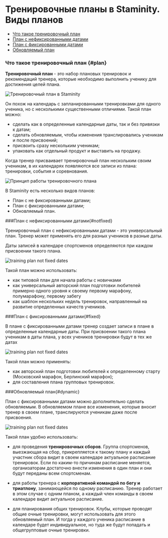# Тренировочные планы в Staminity. Виды планов


* [Что такое тренировочный план](#plan)
* [План с нефиксированными датами](#notfixed)
* [План с фиксированными датами](#fixed)
* [Обновляемый план](#dynamic)

### Что такое тренировочный план {#plan}

**Тренировочный план** - это набор плановых тренировок и рекомендаций тренера, которые необходимо выполнить ученику для достижения целей плана.

![Тренировочный план в Staminity](https://content.staminity.com/assets/images/methodology/training-plan-builder.png)

Он похож на календарь с запланированными тренировками для одного ученика, но с несколькими существенными отличиями. Такой план можно:

* сделать как в определенные календарные даты, так и без привязки к датам;
* сделать обновляемым, чтобы изменения транслировались ученикам и после присвоений;
* присвоить сразу нескольким ученикам;
* упаковать как отдельный продукт и выставить на продажу.

Когда тренер присваивает тренировочный план нескольким своим ученикам, в их календарях появляются все записи из плана: тренировки, события и соревнования. 

![Принцип работы тренировочного плана](https://content.staminity.com/assets/images/_new/methodology/training-plan-scheme.png)

В Staminity есть несколько видов планов:

* План с не фиксированными датами;
* План с фиксированными датами;
* Обновляемый план.


###План с нефиксированными датами{#notfixed}

Тренировочный план с нефиксированными датами - это универсальный план. Тренер может применять его для разных учеников в разные даты.

Даты записей в календаре спортсменов определяются при каждом присвоении такого плана.

![training plan not fixed dates](https://content.staminity.com/assets/images/_new/methodology/tp-not-fixed-dates.gif)

Такой план можно использовать:

* как типовой план для начала работы с новичками
* как универсальный авторский план подготовки любителей примерно одного уровня к своему первому марафону, полумарафону, первому забегу
* как шаблон нескольких недель тренировок, направленный на развитие определенных качеств учеников.


###План с фиксированными датами{#fixed}

В плане с фиксированными датами тренер создает записи в плане в определенные календарные даты.
При присвоении такого плана ученикам в даты плана, у всех учеников тренировки будут в тех же датах

![training plan not fixed dates](https://content.staminity.com/assets/images/_new/methodology/tp-fixed-dates.gif)

Такой план можно применять:

* как авторский план подготовки любителей к определенному старту (Московский марафон, Берлинский марафон);
* для составления плана групповых тренировок.


###Обновляемый план{#dynamic}

План с фиксированными датами можно дополнительно сделать обновляемым.
В обновляемом плане все изменения, которые вносит тренер в своем плане, транслируются ученикам даже после присвоения.

![training plan not fixed dates](https://content.staminity.com/assets/images/_new/methodology/tp-fixed-dynamic.gif)

Такой план удобно использовать:

* для проведения **тренировочных сборов**. Группа спортсменов, выезжающая на сбор, прикрепляется к такому плану и каждый участник сбора видит в своем календаре актуальное расписание тренировок. Если по каким-то причинам расписание меняется, организаторам достаточно внести изменения в один план и они будут переданы всем спортсменам.

* для работы тренера с **корпоративной командой по бегу и триатлону**, занимающейся по одному расписанию. Тренер работает в этом случае с одним планом, а каждый член команды в своем календаре видит актуальное расписание.

* для планирования общих тренировок. Клубы, которые проводят общие очные тренировки, могут использовать для этого обновляемый план. И тогда у каждого ученика расписание в календаре будет индивидуальное, но туда же будут попадать и общегрупповые очные тренировки.

